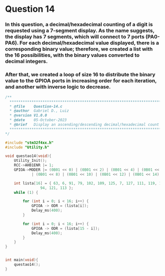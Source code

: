 # Question 14

### In this question, a decimal/hexadecimal counting of a digit is requested using a 7-segment display. As the name suggests, the display has 7 segments, which will connect to 7 ports (PA0-PA6). For each decimal/hexadecimal value displayed, there is a corresponding binary value; therefore, we created a list with the 16 possibilities, with the binary values converted to decimal integers.

#####

### After that, we created a loop of size 16 to distribute the binary value to the GPIOA ports in increasing order for each iteration, and another with inverse logic to decrease.

```C
/**
  ******************************************************************************
  * @file    Question-14.c 
  * @author  Gabriel D., Luiz
  * @version V1.0.0
  * @date    05-October-2023
  * @brief   Display an ascending/descending decimal/hexadecimal count of a single digit on a 7-segment display.
  ******************************************************************************
*/

#include "stm32f4xx.h"
#include "Utility.h"

void questao14(void){
	Utility_Init();
	RCC->AHB1ENR |= 1;
	GPIOA->MODER |= (0B01 << 0) | (0B01 << 2) | (0B01 << 4) | (0B01 << 6)
			| (0B01 << 8) | (0B01 << 10) | (0B01 << 12) | (0B01 << 14);

	int lista[16] = { 63, 6, 91, 79, 102, 109, 125, 7, 127, 111, 119, 124, 57,
				94, 121, 113 };
	while (1) {

		for (int i = 0; i < 16; i++) {
			GPIOA -> ODR = (lista[i]);
			Delay_ms(400);
		}

		for (int i = 0; i < 16; i++) {
			GPIOA -> ODR = (lista[15 - i]);
			Delay_ms(400);
		}
	}
}


int main(void){
    questao14();
}
```
